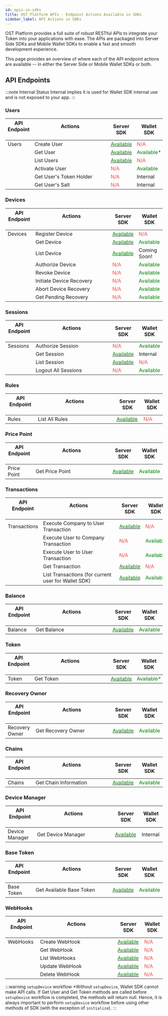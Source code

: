 ```yaml
---
id: apis-in-sdks
title: OST Platform APIs - Endpoint Actions Available in SDKs
sidebar_label: API Actions in SDKs
---
```


OST Platform provides a full suite of robust RESTful APIs to integrate your Token into your applications with ease. The APIs are packaged into Server Side SDKs and Mobile Wallet SDKs to enable a fast and smooth development experience.

This page provides an overview of where each of the API endpoint actions are available -- in either the Server Side or Mobile Wallet SDKs or both. 

## API Endpoints

:::note Internal Status
Internal implies it is used for Wallet SDK internal use and is not exposed to your app.
:::


<style> .container.mainContainer article a.available-link { color: green; text-decoration: underline;}</style>

### Users
| API Endpoint <span style="color:white">~~~~~</span> | Actions <span style="color:white">~~~~~~~~~~~~~~~~~~~~~~</span> | Server SDK | Wallet SDK |
|---|---|---|---|
| Users | Create User | <a class="available-link" target="_blank" href="/platform/docs/api/#create-user"> <span style="color:green"> Available </span> </a>| <span style="color:#eb4d4a">N/A</span> |
| | Get User | <a class="available-link" target="_blank" href="/platform/docs/api/#get-a-user"> <span style="color:green"> Available </span> </a>| <span style="color:green"> Available* </span> |
| | List Users |<a class="available-link" target="_blank" href="/platform/docs/api/#list-all-users">  <span style="color:green"> Available </span> </a>| <span style="color:#eb4d4a">N/A</span> |
| | Activate User | <span style="color:#eb4d4a">N/A</span> | <span style="color:green"> Available </span> |
| | Get User's Token Holder | <span style="color:#eb4d4a">N/A</span> | Internal |
| | Get User's Salt | <span style="color:#eb4d4a">N/A</span> | Internal |


### Devices
| API Endpoint <span style="color:white">~~~~~</span> | Actions <span style="color:white">~~~~~~~~~~~~~~~~~~~~~~</span> | Server SDK | Wallet SDK |
|---|---|---|---|
| Devices | Register Device | <a class="available-link" target="_blank" href="/platform/docs/api/#register-devices"><span style="color:green"> Available </span> </a> | <span style="color:#eb4d4a">N/A</span> |
| | Get Device | <a class="available-link" target="_blank" href="/platform/docs/api/#get-a-device"><span style="color:green"> Available </span> </a> | <span style="color:green"> Available </span> |
| | List Device | <a class="available-link" target="_blank" href="/platform/docs/api/#list-all-devices"><span style="color:green"> Available </span> </a>| Coming Soon! |
| | Authorize Device | <span style="color:#eb4d4a">N/A</span> | <span style="color:green"> Available </span> |
| | Revoke Device | <span style="color:#eb4d4a">N/A</span> | <span style="color:green"> Available </span> |
| | Initiate Device Recovery | <span style="color:#eb4d4a">N/A</span> | <span style="color:green"> Available </span> |
| | Abort Device Recovery | <span style="color:#eb4d4a">N/A</span> | <span style="color:green"> Available </span> |
| | Get Pending Recovery | <span style="color:#eb4d4a">N/A</span> | <span style="color:green"> Available </span> |

### Sessions
| API Endpoint <span style="color:white">~~~~~</span> | Actions <span style="color:white">~~~~~~~~~~~~~~~~~~~~~~</span> | Server SDK | Wallet SDK |
|---|---|---|---|
| Sessions | Authorize Session | <span style="color:#eb4d4a">N/A</span> | <span style="color:green"> Available </span> |
| | Get Session | <a class="available-link" target="_blank" href="/platform/docs/api/#get-a-user-39-s-session"><span style="color:green"> Available </span> </a>| Internal |
| | List Session | <a class="available-link" target="_blank" href="/platform/docs/api/#list-all-sessions"> <span style="color:green"> Available </span> </a> | <span style="color:#eb4d4a">N/A</span> |
| | Logout All Sessions | <span style="color:#eb4d4a">N/A</span> | <span style="color:green"> Available </span> |

### Rules
| API Endpoint <span style="color:white">~~~~~</span> | Actions <span style="color:white">~~~~~~~~~~~~~~~~~~~~~~</span> | Server SDK | Wallet SDK |
|---|---|---|---|
| Rules | List All Rules | <a class="available-link" target="_blank" href="/platform/docs/api/#list-all-rules"><span style="color:green"> Available </span></a> | <span style="color:#eb4d4a">N/A</span> |

### Price Point
| API Endpoint <span style="color:white">~~~~~</span> | Actions <span style="color:white">~~~~~~~~~~~~~~~~~~~~~~</span> | Server SDK | Wallet SDK |
|---|---|---|---|
| Price Point | Get Price Point | <a class="available-link" target="_blank" href="/platform/docs/api/#get-price-point-information"><span style="color:green"> Available </span></a> | <span style="color:green"> Available </span> |

### Transactions
| API Endpoint <span style="color:white">~~~~~</span> | Actions <span style="color:white">~~~~~~~~~~~~~~~~~~~~~~</span> | Server SDK | Wallet SDK |
|---|---|---|---|
| Transactions | Execute Company to User Transaction | <a class="available-link" target="_blank" href="/platform/docs/api/#execute-a-transaction"><span style="color:green"> Available </span></a> | <span style="color:#eb4d4a">N/A</span> |
| | Execute User to Company Transaction | <span style="color:#eb4d4a">N/A</span> | <span style="color:green"> Available </span> |
| | Execute User to User Transaction | <span style="color:#eb4d4a">N/A</span> | <span style="color:green"> Available </span> |
| | Get Transaction | <a class="available-link" target="_blank" href="/platform/docs/api/#get-a-transaction-details"><span style="color:green"> Available </span></a> | <span style="color:#eb4d4a">N/A</span> |
| | List Transactions (for current user for Wallet SDK) | <a class="available-link" target="_blank" href="/platform/docs/api/#get-all-user-39-s-transactions"><span style="color:green"> Available </span> </a>| <span style="color:green"> Available </span> |

### Balance
| API Endpoint <span style="color:white">~~~~~</span> | Actions <span style="color:white">~~~~~~~~~~~~~~~~~~~~~~</span> | Server SDK | Wallet SDK |
|---|---|---|---|
| Balance | Get Balance | <a class="available-link" target="_blank" href="/platform/docs/api/#get-users-balance"><span style="color:green"> Available </span> </a>| <span style="color:green"> Available </span> |

### Token
| API Endpoint <span style="color:white">~~~~~</span> | Actions <span style="color:white">~~~~~~~~~~~~~~~~~~~~~~</span> | Server SDK | Wallet SDK |
|---|---|---|---|
| Token | Get Token | <a class="available-link" target="_blank" href="/platform/docs/api/#get-token"><span style="color:green"> Available </span> </a>| <span style="color:green"> Available* </span> |

### Recovery Owner
| API Endpoint <span style="color:white">~~~~~</span> | Actions <span style="color:white">~~~~~~~~~~~~~~~~~~~~~~</span> | Server SDK | Wallet SDK |
|---|---|---|---|
| Recovery Owner | Get Recovery Owner |<a class="available-link" target="_blank" href="/platform/docs/api/#get-recovery-owner"> <span style="color:green"> Available </span></a> | <span style="color:green"> Available </span> |

### Chains
| API Endpoint <span style="color:white">~~~~~</span> | Actions <span style="color:white">~~~~~~~~~~~~~~~~~~~~~~</span> | Server SDK | Wallet SDK |
|---|---|---|---|
| Chains | Get Chain Information | <a class="available-link" target="_blank" href="/platform/docs/api/#get-chain-information"><span style="color:green"> Available </span> </a>| <span style="color:green"> Available </span> |

### Device Manager
| API Endpoint <span style="color:white">~~~~~</span> | Actions <span style="color:white">~~~~~~~~~~~~~~~~~~~~~~</span> | Server SDK | Wallet SDK |
|---|---|---|---|
| Device Manager | Get Device Manager | <a class="available-link" target="_blank" href="/platform/docs/api/#get-device-manager"><span style="color:green"> Available </span></a> | Internal |

### Base Token
| API Endpoint <span style="color:white">~~~~~</span> | Actions <span style="color:white">~~~~~~~~~~~~~~~~~~~~~~</span> | Server SDK | Wallet SDK |
|---|---|---|---|
| Base Token | Get Available Base Token |<a class="available-link" target="_blank" href="/platform/docs/api/#get-available-base-tokens"> <span style="color:green"> Available </span> </a>| <span style="color:green"> Available </span> |

### WebHooks
| API Endpoint <span style="color:white">~~~~~</span> | Actions <span style="color:white">~~~~~~~~~~~~~~~~~~~~~~</span> | Server SDK | Wallet SDK |
|---|---|---|---|
| WebHooks | Create WebHook | <a class="available-link" target="_blank" href="/platform/docs/api/#create-a-webhook"><span style="color:green"> Available </span> </a>| <span style="color:#eb4d4a">N/A</span> |
| | Get WebHook | <a class="available-link" target="_blank" href="/platform/docs/api/#get-a-webhook"> <span style="color:green"> Available </span> </a>| <span style="color:#eb4d4a">N/A</span> |
| | List WebHooks | <a class="available-link" target="_blank" href="/platform/docs/api/#list-all-webhooks"><span style="color:green"> Available </span> </a>| <span style="color:#eb4d4a">N/A</span> |
| | Update WebHook | <a class="available-link" target="_blank" href="/platform/docs/api/#update-a-webhook"><span style="color:green"> Available </span></a> | <span style="color:#eb4d4a">N/A</span> |
| | Delete WebHook | <a class="available-link" target="_blank" href="/platform/docs/api/#delete-a-webhook"><span style="color:green"> Available </span> </a>| <span style="color:#eb4d4a">N/A</span> |

:::warning `setupDevice` workflow
*Without `setupDevice`, Wallet SDK cannot make API calls. If Get User and Get Token methods are called before `setupDevice` workflow is completed, the methods will return null. Hence, it is always important to perform `setupDevice` workflow before using other methods of SDK (with the exception of `initialize`).
:::